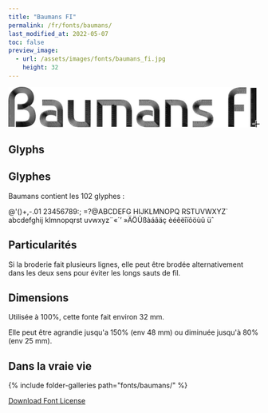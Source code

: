 ```yaml
---
title: "Baumans FI"
permalink: /fr/fonts/baumans/
last_modified_at: 2022-05-07
toc: false
preview_image:
  - url: /assets/images/fonts/baumans_fi.jpg
    height: 32
---
```

![Baumans](/assets/images/fonts/baumans_fi.jpg)

## Glyphs

## Glyphes

Baumans contient les 102 glyphes :

	
@'()+,-.01
23456789:;
=?@ABCDEFG
HIJKLMNOPQ
RSTUVWXYZ`
abcdefghij
klmnopqrst
uvwxyz¨«´’
»ÄÖÜßàáâäç
èéêëîïôöùû
üˆ
 
## Particularités

Si la broderie fait plusieurs lignes, elle peut  être brodée  alternativement dans les deux sens pour éviter les longs sauts de fil.

## Dimensions

Utilisée à 100%, cette fonte fait environ 32 mm.

Elle peut être agrandie jusqu'a 150% (env 48 mm) ou diminuée jusqu'à 80% (env 25 mm).

## Dans la vraie vie

{% include folder-galleries path="fonts/baumans/" %}


[Download Font License](https://github.com/inkstitch/inkstitch/tree/main/fonts/baumans_FI/LICENSE)
